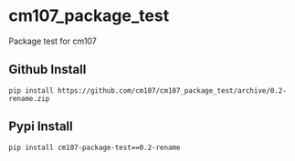 # cm107_package_test
Package test for cm107

## Github Install
```console
pip install https://github.com/cm107/cm107_package_test/archive/0.2-rename.zip
```

## Pypi Install
```console
pip install cm107-package-test==0.2-rename
```